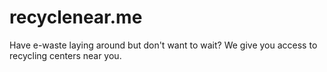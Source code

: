 # recyclenear.me
Have e-waste laying around but don't want to wait? We give you access to recycling centers near you.
